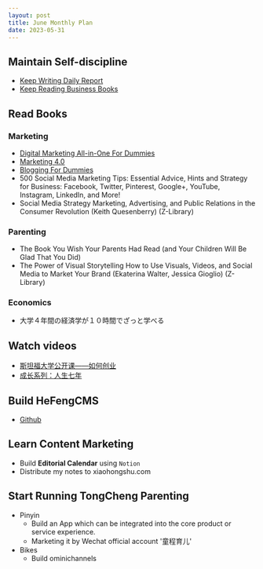 ```yaml
---
layout: post
title: June Monthly Plan
date: 2023-05-31
---
```


## Maintain Self-discipline
* [Keep Writing Daily Report](https://github.com/liangfeidotme/self-discipline/tree/main/daily-report)
* [Keep Reading Business Books](https://github.com/users/liangfeidotme/projects/6)

## Read Books

### Marketing
* [Digital Marketing All-in-One For Dummies](https://github.com/liangfeidotme/Business/issues/6)
* [Marketing 4.0]()
* [Blogging For Dummies](https://github.com/liangfeidotme/Business/issues/7)
* 500 Social Media Marketing Tips: Essential Advice, Hints and Strategy for Business: Facebook, Twitter, Pinterest, Google+, YouTube, Instagram, LinkedIn, and More!
* Social Media Strategy Marketing, Advertising, and Public Relations in the Consumer Revolution (Keith Quesenberry) (Z-Library)

### Parenting
* The Book You Wish Your Parents Had Read (and Your Children Will Be Glad That You Did)
* The Power of Visual Storytelling How to Use Visuals, Videos, and Social Media to Market Your Brand (Ekaterina Walter, Jessica Gioglio) (Z-Library)

### Economics
* 大学４年間の経済学が１０時間でざっと学べる

## Watch videos
* [斯坦福大学公开课——如何创业](https://open.163.com/newview/movie/free?pid=PGRP0PBOB&mid=CGRP13DNN)
* [成长系列：人生七年](https://open.163.com/newview/movie/free?pid=M9TURS806&mid=M9UG85SIG)

## Build HeFengCMS
* [Github](https://github.com/Hefengcloud/hefeng-cms)

## Learn Content Marketing
* Build **Editorial Calendar** using `Notion`
* Distribute my notes to xiaohongshu.com

## Start Running TongCheng Parenting
* Pinyin
    * Build an App which can be integrated into the core product or service experience.
    * Marketing it by Wechat official account '童程育儿'
* Bikes
    * Build ominichannels